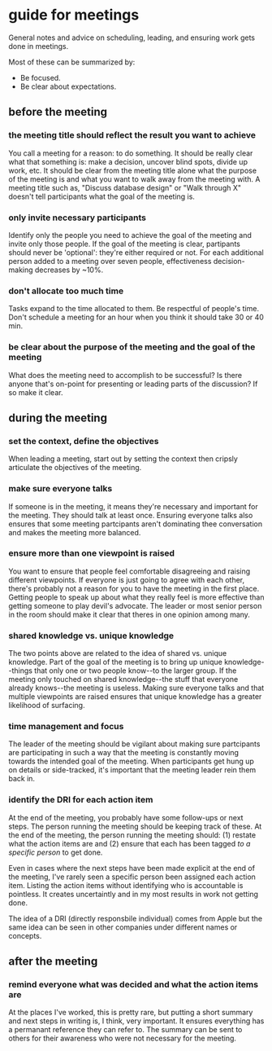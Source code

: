 # guide for meetings

General notes and advice on scheduling, leading, and ensuring work gets done in meetings.

Most of these can be summarized by:

- Be focused.
- Be clear about expectations.


## before the meeting

### the meeting title should reflect the result you want to achieve

You call a meeting for a reason: to do something. It should be really clear what that something is: make a decision, uncover blind spots, divide up work, etc. It should be clear from the meeting title alone what the purpose of the meeting is and what you want to walk away from the meeting with. A meeting title such as, "Discuss database design" or "Walk through X" doesn't tell participants what the goal of the meeting is.

### only invite necessary participants

Identify only the people you need to achieve the goal of the meeting and invite only those people. If the goal of the meeting is clear, partipants should never be 'optional': they're either required or not. For each additional person added to a meeting over seven people, effectiveness decision-making decreases by ~10%.

### don't allocate too much time

Tasks expand to the time allocated to them. Be respectful of people's time. Don't schedule a meeting for an hour when you think it should take 30 or 40 min. 

### be clear about the purpose of the meeting and the goal of the meeting

What does the meeting need to accomplish to be successful? Is there anyone that's on-point for presenting or leading parts of the discussion? If so make it clear.

## during the meeting

### set the context, define the objectives

When leading a meeting, start out by setting the context then cripsly articulate the objectives of the meeting.

### make sure everyone talks

If someone is in the meeting, it means they're necessary and important for the meeting. They should talk at least once. Ensuring everyone talks also ensures that some meeting partcipants aren't dominating thee conversation and makes the meeting more balanced.

### ensure more than one viewpoint is raised

You want to ensure that people feel comfortable disagreeing and raising different viewpoints. If everyone is just going to agree with each other, there's probably not a reason for you to have the meeting in the first place. Getting people to speak up about what they really feel is more effective than getting someone to play devil's advocate. The leader or most senior person in the room should make it clear that theres in one opinion among many.

### shared knowledge vs. unique knowledge

The two points above are related to the idea of shared vs. unique knowledge. Part of the goal of the meeting is to bring up unique knowledge--things that only one or two people know--to the larger group. If the meeting only touched on shared knowledge--the stuff that everyone already knows--the meeting is useless. Making sure everyone talks and that multiple viewpoints are raised ensures that unique knowledge has a greater likelihood of surfacing.

### time management and focus

The leader of the meeting should be vigilant about making sure partcipants are participating in such a way that the meeting is constantly moving towards the intended goal of the meeting. When participants get hung up on details or side-tracked, it's important that the meeting leader rein them back in.

### identify the DRI for each action item

At the end of the meeting, you probably have some follow-ups or next steps. The person running the meeting should be keeping track of these. At the end of the meeting, the person running the meeting should: (1) restate what the action items are and (2) ensure that each has been tagged _to a specific person_ to get done.

Even in cases where the next steps have been made explicit at the end of the meeting, I've rarely seen a specific person been assigned each action item. Listing the action items without identifying who is accountable is pointless. It creates uncertaintly and in my most results in work not getting done.

The idea of a DRI (directly responsbile individual) comes from Apple but the same idea can be seen in other companies under different names or concepts.



## after the meeting

### remind everyone what was decided and what the action items are

At the places I've worked, this is pretty rare, but putting a short summary and next steps in writing is, I think, very important. It ensures everything has a permanant reference they can refer to. The summary can be sent to others for their awareness who were not necessary for the meeting.
